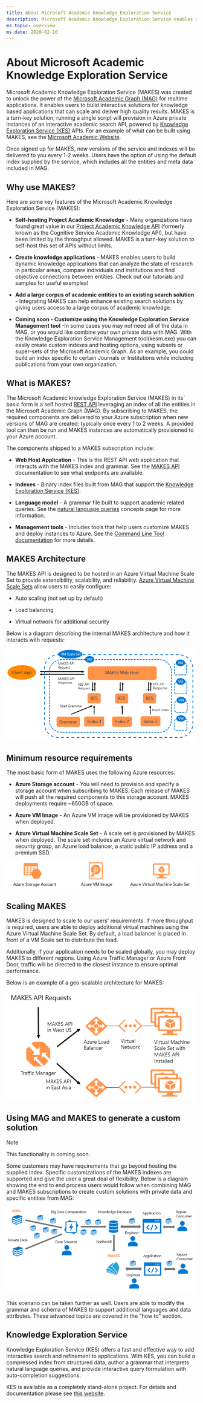 ```yaml
---
title: About Microsoft Academic Knowledge Exploration Service
description: Microsoft Academic Knowledge Exploration Service enables self-hosted interactive search of entities in the Microsoft Academic Graph
ms.topic: overview
ms.date: 2020-02-10
---
```

# About Microsoft Academic Knowledge Exploration Service

Microsoft Academic Knowledge Exploration Service (MAKES) was created to unlock the power of the [Microsoft Academic Graph (MAG)](../graph/index.yml) for realtime applications.  It enables users to build interactive solutions for knowledge based applications that can scale and deliver high quality results.  MAKES is a turn-key solution; running a single script will provision in Azure private instances of an interactive academic search API, powered by [Knowledge Exploration Service (KES)](#knowledge-exploration-service) APIs.  For an example of what can be built using MAKES, see the [Microsoft Academic Website](https://academic.microsoft.com/).

Once signed up for MAKES, new versions of the service and indexes will be delivered to you every 1-2 weeks.  Users have the option of using the default index supplied by the service, which includes all the entities and meta data included in MAG.

## Why use MAKES?

Here are some key features of the Microsoft Academic Knowledge Exploration Service (MAKES):

- **Self-hosting Project Academic Knowledge** - Many organizations have found great value in our [Project Academic Knowledge API](https://www.microsoft.com/research/project/academic-knowledge/) (formerly known as the Cognitive Service Academic Knowledge API), but have been limited by the throughput allowed.  MAKES is a turn-key solution to self-host this set of APIs without limits.

- **Create knowledge applications** - MAKES enables users to build dynamic knowledge applications that can analyze the state of research in particular areas, compare individuals and institutions and find objective connections between entities.  Check out our tutorials and samples for useful examples!

- **Add a large corpus of academic entities to an existing search solution** - Integrating MAKES can help enhance existing search solutions by giving users access to a large corpus of academic knowledge.

- **Coming soon - Customize using the Knowledge Exploration Service Management tool** -In some cases you may not need all of the data in MAG, or you would like combine your own private data with MAG. With the Knowledge Exploration Service Management tool(kesm.exe) you can easily create custom indexes and hosting options, using subsets or super-sets of the Microsoft Academic Graph. As an example, you could build an index specific to certain Journals or Institutions while including publications from your own organization.

## What is MAKES?

The Microsoft Academic knowledge Exploration Service (MAKES) in its' basic form is a self hosted [REST API](reference-makes-api.md) leveraging an index of all the entities in the Microsoft Academic Graph (MAG).  By subscribing to MAKES, the required components are delivered to your Azure subscription when new versions of MAG are created; typically once every 1 to 2 weeks.  A provided tool can then be run and MAKES instances are automatically provisioned to your Azure account.

The components shipped to a MAKES subscription include:

- **Web Host Application** - This is the REST API web application that interacts with the MAKES index and grammar.  See the [MAKES API](reference-makes-api.md) documentation to see what endpoints are available.

- **Indexes** - Binary index files built from MAG that support the [Knowledge Exploration Service (KES)](#knowledge-exploration-service).

- **Language model** - A grammar file built to support academic related queries. See the [natural language queries](concepts-queries.md) concepts page for more information.

- **Management tools** - Includes tools that help users customize MAKES and deploy instances to Azure. See the [Command Line Tool documentation](reference-makes-command-line-tool.md) for more details.

## MAKES Architecture

The MAKES API is designed to be hosted in an Azure Virtual Machine Scale Set to provide extensibility, scalability, and reliability.  [Azure Virtual Machine Scale Sets](https://docs.microsoft.com/azure/virtual-machine-scale-sets/overview) allow users to easily configure:

- Auto scaling (not set up by default)

- Load balancing

- Virtual network for additional security

Below is a diagram describing the internal MAKES architecture and how it interacts with requests:

![Microsoft Academic Knowledge Exploration Service Architecture](media/makes-architecture.png "Microsoft Academic Knowledge Exploration Service Architecture")

## Minimum resource requirements

The most basic form of MAKES uses the following Azure resources:

- **Azure Storage account** - You will need to provision and specify a storage account when subscribing to MAKES.  Each release of MAKES will push all the required components to this storage account.  MAKES deployments require ~650GB of space.

- **Azure VM Image** - An Azure VM image will be provisioned by MAKES when deployed.

- **Azure Virtual Machine Scale Set** - A scale set is provisioned by MAKES when deployed.  The scale set includes an Azure virtual network and security group, an Azure load balancer, a static public IP address and a premium SSD.

![Required Azure Components](media/makes-components.png "Required Azure Components")

## Scaling MAKES

MAKES is designed to scale to our users' requirements.  If more throughput is required, users are able to deploy additional virtual machines using the Azure Virtual Machine Scale Set.  By default, a load balancer is placed in front of a VM Scale set to distribute the load.

Additionally, if your application needs to be scaled globally, you may deploy MAKES to different regions.  Using Azure Traffic Manager or Azure Front Door, traffic will be directed to the closest instance to ensure optimal performance.

Below is an example of a geo-scalable architecture for MAKES:

![Microsoft Academic Knowledge Exploration Service Scalable Service Architecture](media/makes-scalable-architecture-reference.png "Microsoft Academic Knowledge Exploration Service Scalable Service Architecture")

## Using MAG and MAKES to generate a custom solution

>[!NOTE]
>This functionality is coming soon.

Some customers may have requirements that go beyond hosting the supplied index.  Specific customizations of the MAKES indexes are supported and give the user a great deal of flexibility.  Below is a diagram showing the end to end process users would follow when combining MAG and MAKES subscriptions to create custom solutions with private data and specific entities from MAG:

![Creating Custom solutions with MAG and MAKES](media/combining-mag-and-makes.png "Creating Custom solutions with MAG and MAKES")

This scenario can be taken further as well.  Users are able to modify the grammar and schema of MAKES to support additional languages and data attributes.  These advanced topics are covered in the "how to" section.

## Knowledge Exploration Service

Knowledge Exploration Service (KES) offers a fast and effective way to add interactive search and refinement to applications. With KES, you can build a compressed index from structured data, author a grammar that interprets natural language queries, and provide interactive query formulation with auto-completion suggestions.

KES is available as a completely stand-alone project. For details and documentation please see [this website](https://docs.microsoft.com/azure/cognitive-services/KES/overview).